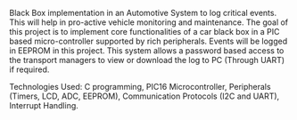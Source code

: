 Black Box implementation in an Automotive System to log critical events. This will help in pro-active vehicle monitoring and maintenance.
The goal of this project is to implement core functionalities of a car black box in a PIC based micro-controller supported by rich peripherals. Events will be logged in EEPROM in this project.
This system allows a password based access to the transport managers to view or download the log to PC (Through UART) if required.

Technologies Used: C programming, PIC16 Microcontroller, Peripherals (Timers, LCD, ADC, EEPROM), Communication Protocols (I2C and UART), Interrupt Handling.

